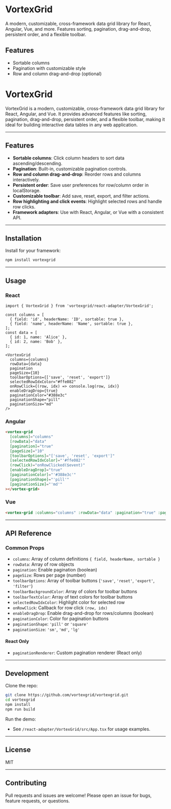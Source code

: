 # VortexGrid

A modern, customizable, cross-framework data grid library for React, Angular, Vue, and more. Features sorting, pagination, drag-and-drop, persistent order, and a flexible toolbar.

## Features
- Sortable columns
- Pagination with customizable style
- Row and column drag-and-drop (optional)

# VortexGrid

VortexGrid is a modern, customizable, cross-framework data grid library for React, Angular, and Vue. It provides advanced features like sorting, pagination, drag-and-drop, persistent order, and a flexible toolbar, making it ideal for building interactive data tables in any web application.

---

## Features

- **Sortable columns**: Click column headers to sort data ascending/descending.
- **Pagination**: Built-in, customizable pagination controls.
- **Row and column drag-and-drop**: Reorder rows and columns interactively.
- **Persistent order**: Save user preferences for row/column order in localStorage.
- **Customizable toolbar**: Add save, reset, export, and filter actions.
- **Row highlighting and click events**: Highlight selected rows and handle row clicks.
- **Framework adapters**: Use with React, Angular, or Vue with a consistent API.

---

## Installation

Install for your framework:

```sh
npm install vortexgrid
```

---

## Usage

### React

```tsx
import { VortexGrid } from 'vortexgrid/react-adapter/VortexGrid';

const columns = [
  { field: 'id', headerName: 'ID', sortable: true },
  { field: 'name', headerName: 'Name', sortable: true },
];
const data = [
  { id: 1, name: 'Alice' },
  { id: 2, name: 'Bob' },
];

<VortexGrid
  columns={columns}
  rowData={data}
  pagination
  pageSize={10}
  toolbarOptions={['save', 'reset', 'export']}
  selectedRowIdxColor="#ffe082"
  onRowClick={(row, idx) => console.log(row, idx)}
  enableDragDrop={true}
  paginationColor="#388e3c"
  paginationShape="pill"
  paginationSize="md"
/>
```

### Angular

```html
<vortex-grid
  [columns]="columns"
  [rowData]="data"
  [pagination]="true"
  [pageSize]="10"
  [toolbarOptions]="['save', 'reset', 'export']"
  [selectedRowIdxColor]="'#ffe082'"
  (rowClick)="onRowClicked($event)"
  [enableDragDrop]="true"
  [paginationColor]="'#388e3c'"
  [paginationShape]="'pill'"
  [paginationSize]="'md'"
></vortex-grid>
```

### Vue

```html
<vortex-grid :columns="columns" :rowData="data" :pagination="true" :pageSize="10" />
```

---

## API Reference

### Common Props

- `columns`: Array of column definitions `{ field, headerName, sortable }`
- `rowData`: Array of row objects
- `pagination`: Enable pagination (boolean)
- `pageSize`: Rows per page (number)
- `toolbarOptions`: Array of toolbar buttons (`'save'`, `'reset'`, `'export'`, `'filter'`)
- `toolbarBackgroundColor`: Array of colors for toolbar buttons
- `toolbarTextColor`: Array of text colors for toolbar buttons
- `selectedRowIdxColor`: Highlight color for selected row
- `onRowClick`: Callback for row click `(row, idx)`
- `enableDragDrop`: Enable drag-and-drop for rows/columns (boolean)
- `paginationColor`: Color for pagination buttons
- `paginationShape`: `'pill'` or `'square'`
- `paginationSize`: `'sm'`, `'md'`, `'lg'`

#### React Only
- `paginationRenderer`: Custom pagination renderer (React only)

---

## Development

Clone the repo:

```sh
git clone https://github.com/vortexgrid/vortexgrid.git
cd vortexgrid
npm install
npm run build
```

Run the demo:
- See `/react-adapter/VortexGrid/src/App.tsx` for usage examples.

---

## License

MIT

---

## Contributing

Pull requests and issues are welcome! Please open an issue for bugs, feature requests, or questions.
